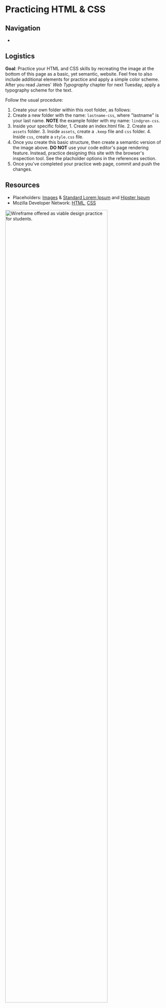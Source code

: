 # Practicing HTML & CSS

## Navigation

- 

## Logistics

**Goal**: Practice your HTML and CSS skills by recreating the image at the bottom of this page as a basic, yet semantic, website. Feel free to also include additional elements for practice and apply a simple color scheme. After you read James' *Web Typography* chapter for next Tuesday, apply a typography scheme for the text.

Follow the usual procedure:

1. Create your own folder within this root folder, as follows:
  1. Create a new folder with the name: <code>lastname-css</code>, where "lastname" is your last name. **NOTE** the example folder with my name: <code>lindgren-css</code>.
  2. Inside your specific folder,
    1. Create an index.html file.
    2. Create an <code>assets</code> folder.
    3. Inside <code>assets</code>, create a ```.keep``` file and ```css``` folder.
    4. Inside <code>css</code>, create a <code>style.css</code> file.
2. Once you create this basic structure, then create a semantic version of the image above. **DO NOT** use your code editor's page rendering feature. Instead, practice designing this site with the browser's inspection tool. See the placholder options in the references section.
3. Once you've completed your practice web page, commit and push the changes.

## Resources

- Placeholders: <a href="https://placeholder.com/" target="_blank">Images</a> &amp; <a href="https://placeholder.com/text/lorem-ipsum/" target="_blank">Standard Lorem Ipsum</a> and <a href="https://hipsum.co/" target="_blank">Hipster Ispum</a>
- Mozilla Developer Network: <a href="https://developer.mozilla.org/en-US/docs/Web/HTML" target="_blank">HTML</a>, <a href="https://developer.mozilla.org/en-US/docs/Web/CSS" target="_blank">CSS</a>

<img style="width:80%" src="practice-wireframe.png" alt="Wireframe offered as viable design practice for students." />
